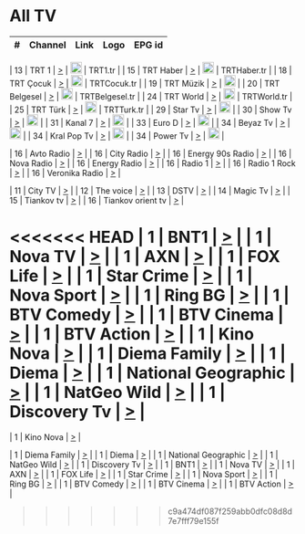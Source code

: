 <h1>All TV</h1>

| #   | Channel        | Link  | Logo | EPG id |
|:---:|:--------------:|:-----:|:----:|:------:|

| 13  | TRT 1            | [>](https://tv-trt1.medya.trt.com.tr/master.m3u8) | <img height="20" src="https://i.imgur.com/j786OLG.png"/> | TRT1.tr |
| 15  | TRT Haber        | [>](https://tv-trthaber.medya.trt.com.tr/master.m3u8) | <img height="20" src="https://i.imgur.com/OVfo8Ab.png"/> | TRTHaber.tr |
| 18  | TRT Çocuk        | [>](https://tv-trtcocuk.medya.trt.com.tr/master.m3u8) | <img height="20" src="https://i.imgur.com/QLFmD6d.png"/> | TRTCocuk.tr |
| 19  | TRT Müzik        | [>](https://tv-trtmuzik.medya.trt.com.tr/master.m3u8) | <img height="20" src="https://i.imgur.com/fIVFCEd.png"/> |
| 20  | TRT Belgesel     | [>](https://tv-trtbelgesel.medya.trt.com.tr/master.m3u8) | <img height="20" src="https://i.imgur.com/MGO87pe.png"/> | TRTBelgesel.tr |
| 24  | TRT World        | [>](https://tv-trtworld.medya.trt.com.tr/master.m3u8) | <img height="20" src="https://i.imgur.com/JEA2xpv.png"/> | TRTWorld.tr |
| 25  | TRT Türk         | [>](https://tv-trtturk.medya.trt.com.tr/master.m3u8) | <img height="20" src="https://i.imgur.com/OSTOQNw.png"/> | TRTTurk.tr |
| 29  | Star Tv   | [>](https://dogus-live.daioncdn.net/startv/startv_360p.m3u8) | <img height="20" src="https://i.imgur.com/IebUZx1.png"/> |
| 30  | Show Tv     | [>](https://ciner-live.daioncdn.net/showtv/showtv.m3u8) | <img height="20" src="https://i.imgur.com/IebUZx1.png"/> |
| 31  | Kanal 7     | [>](https://kanal7-live.daioncdn.net/kanal7/kanal7.m3u8) | <img height="20" src="https://i.imgur.com/IebUZx1.png"/> |
| 33  | Euro D    | [>](https://www.youtube.com/user/KanalD/live) | <img height="20" src="https://i.imgur.com/IebUZx1.png"/> |
| 34  | Beyaz Tv     | [>](https://beyaztv-live.daioncdn.net/beyaztv/beyaztv.m3u8) | <img height="20" src="https://i.imgur.com/IebUZx1.png"/> |
| 34  | Kral Pop Tv     | [>](https://www.youtube.com/watch?v=GuFTuKoXepw) | <img height="20" src="https://i.imgur.com/IebUZx1.png"/> |
| 34  | Power Tv     | [>](https://livetv.powerapp.com.tr/powerTV/powerhd.smil/chunklist.m3u8) | <img height="20" src="https://i.imgur.com/IebUZx1.png"/> |

| 16  | Avto Radio | [>](http://stream.metacast.eu/avtoradio.mp3.m3u) |
| 16  | City Radio | [>](http://stream.metacast.eu/city.aac.m3u) |
| 16  | Energy 90s Radio | [>](http://stream.metacast.eu/energy-90s.m3u) |
| 16  | Nova Radio | [>](http://stream.metacast.eu/nova.aac.m3u) |
| 16  | Energy Radio | [>](http://stream.metacast.eu/nrj.aac.m3u) |
| 16  | Radio 1 | [>](http://stream.metacast.eu/radio1.aac.m3u) |
| 16  | Radio 1 Rock | [>](http://stream.metacast.eu/radio1rock.aac.m3u) |
| 16  | Veronika Radio | [>](http://stream.metacast.eu/veronika.aac.m3u) |

| 11  | City TV | [>](https://tv.city.bg/play/tshls/citytv/index.m3u8) |
| 12  | The voice | [>](https://bss1.neterra.tv/thevoice/thevoice.m3u8) |
| 13  | DSTV | [>](http://46.249.95.140:8081/hls/data.m3u8) |
| 14  | Magic Tv | [>](https://bss1.neterra.tv/magictv/magictv.m3u8) |
| 15  | Tiankov tv | [>](https://streamer103.neterra.tv/tiankov-folk/live.m3u8) |
| 16  | Tiankov orient tv | [>](https://streamer103.neterra.tv/tiankov-orient/live.m3u8) |

<<<<<<< HEAD
| 1 | BNT1 | [>](https://ymkaya.xyz:36119/tv/bnt1/playlist.m3u8?wmsAuthSign=c2VydmVyX3RpbWU9NC8yNS8yMDI1IDE6MDI6MjMgUE0maGFzaF92YWx1ZT1mMUpkZmwza3BDREhPODhEd0NsMW1RPT0mdmFsaWRtaW51dGVzPTYw) |
| 1 | Nova TV | [>](https://ymkaya.xyz:36119/tv/novatv/playlist.m3u8?wmsAuthSign=c2VydmVyX3RpbWU9NC8yNS8yMDI1IDE6MDI6MzIgUE0maGFzaF92YWx1ZT05a011a3BRblQ4LzlIWHloYm5hNUlRPT0mdmFsaWRtaW51dGVzPTYw) |
| 1 | AXN | [>](https://ymkaya.xyz:36119/tv/axn/playlist.m3u8?wmsAuthSign=c2VydmVyX3RpbWU9NC8yNS8yMDI1IDE6MDI6NDIgUE0maGFzaF92YWx1ZT1JN09TY2xnVGlPTEVEQ21QcmRaZFp3PT0mdmFsaWRtaW51dGVzPTYw) |
| 1 | FOX Life | [>](https://ymkaya.xyz:36119/tv/foxlife/playlist.m3u8?wmsAuthSign=c2VydmVyX3RpbWU9NC8yNS8yMDI1IDE6MDI6NTIgUE0maGFzaF92YWx1ZT1sSTJ3QXFrVVNEQnI2VVE0UGFZVHV3PT0mdmFsaWRtaW51dGVzPTYw) |
| 1 | Star Crime | [>](https://ymkaya.xyz:36119/tv/foxcrime/playlist.m3u8?wmsAuthSign=c2VydmVyX3RpbWU9NC8yNS8yMDI1IDE6MDM6MDEgUE0maGFzaF92YWx1ZT1RY0pFTFhGVjk5UFRrSVJaeXBIMGlBPT0mdmFsaWRtaW51dGVzPTYw) |
| 1 | Nova Sport | [>](https://ymkaya.xyz:36119/tv/novasport/playlist.m3u8?wmsAuthSign=c2VydmVyX3RpbWU9NC8yNS8yMDI1IDE6MDM6MTIgUE0maGFzaF92YWx1ZT1kdldVOTE4cG9GdmZ4bVNpemh0MEdBPT0mdmFsaWRtaW51dGVzPTYw) |
| 1 | Ring BG | [>](https://ymkaya.xyz:36119/tv/ringbg/playlist.m3u8?wmsAuthSign=c2VydmVyX3RpbWU9NC8yNS8yMDI1IDE6MDM6MjIgUE0maGFzaF92YWx1ZT0zNU5Ycy9tSi9zV3h4eCtacURZTWlBPT0mdmFsaWRtaW51dGVzPTYw) |
| 1 | BTV Comedy | [>](https://ymkaya.xyz:36119/tv/btvcomedy/playlist.m3u8?wmsAuthSign=c2VydmVyX3RpbWU9NC8yNS8yMDI1IDE6MDM6MzEgUE0maGFzaF92YWx1ZT13UXBqZ3NBOEIxcDdFVms3aTlobGN3PT0mdmFsaWRtaW51dGVzPTYw) |
| 1 | BTV Cinema | [>](https://ymkaya.xyz:36119/tv/btvcinema/playlist.m3u8?wmsAuthSign=c2VydmVyX3RpbWU9NC8yNS8yMDI1IDE6MDM6NDEgUE0maGFzaF92YWx1ZT1jVG5OWnIxdXRSQVdBdEJYWDRGTmdnPT0mdmFsaWRtaW51dGVzPTYw) |
| 1 | BTV Action | [>](https://ymkaya.xyz:36119/tv/btvaction/playlist.m3u8?wmsAuthSign=c2VydmVyX3RpbWU9NC8yNS8yMDI1IDE6MDM6NTEgUE0maGFzaF92YWx1ZT1GZWZ3SGUxV0FibHV0R0NCRjhxV29RPT0mdmFsaWRtaW51dGVzPTYw) |
| 1 | Kino Nova | [>](https://ymkaya.xyz:36119/tv/kinonova/playlist.m3u8?wmsAuthSign=c2VydmVyX3RpbWU9NC8yNS8yMDI1IDE6MDQ6MDAgUE0maGFzaF92YWx1ZT1FdENvWDJkenJ3eTZwQ3JhY0F6dElBPT0mdmFsaWRtaW51dGVzPTYw) |
| 1 | Diema Family | [>](https://ymkaya.xyz:36119/tv/diemafamily/playlist.m3u8?wmsAuthSign=c2VydmVyX3RpbWU9NC8yNS8yMDI1IDE6MDQ6MTAgUE0maGFzaF92YWx1ZT1yR1prUG9DS2tRWXRZV3Fha2cyL0dRPT0mdmFsaWRtaW51dGVzPTYw) |
| 1 | Diema | [>](https://ymkaya.xyz:36119/tv/diema/playlist.m3u8?wmsAuthSign=c2VydmVyX3RpbWU9NC8yNS8yMDI1IDE6MDQ6MTkgUE0maGFzaF92YWx1ZT1Ea1J0dkZlakEyRWFNeVFrRkJYcVdBPT0mdmFsaWRtaW51dGVzPTYw) |
| 1 | National Geographic | [>](https://ymkaya.xyz:36119/tv/natgeo/playlist.m3u8?wmsAuthSign=c2VydmVyX3RpbWU9NC8yNS8yMDI1IDE6MDQ6MjkgUE0maGFzaF92YWx1ZT04dTM0aDloQStOU2NDd3ZzY0lielpBPT0mdmFsaWRtaW51dGVzPTYw) |
| 1 | NatGeo Wild | [>](https://ymkaya.xyz:36119/tv/natgeowild/playlist.m3u8?wmsAuthSign=c2VydmVyX3RpbWU9NC8yNS8yMDI1IDE6MDQ6MzkgUE0maGFzaF92YWx1ZT1lSjVDd1BkcHJTM0FNSEFwako5d0dnPT0mdmFsaWRtaW51dGVzPTYw) |
| 1 | Discovery Tv | [>](https://ymkaya.xyz:36119/tv/discovery/playlist.m3u8?wmsAuthSign=c2VydmVyX3RpbWU9NC8yNS8yMDI1IDE6MDQ6NDkgUE0maGFzaF92YWx1ZT1Nek1oSlU2SHBlMVd6WVZndnZwUVpBPT0mdmFsaWRtaW51dGVzPTYw) |
=======


| 1 | Kino Nova | [>](https://ymkaya.xyz:11336/tv/kinonova/playlist.m3u8?wmsAuthSign=c2VydmVyX3RpbWU9MS8yLzIwMjUgNDo0MDoyMCBBTSZoYXNoX3ZhbHVlPWlFS1FrWEtMMVRFM3l5YklUWUJQUHc9PSZ2YWxpZG1pbnV0ZXM9NjA=) |

| 1 | Diema Family | [>](https://ymkaya.xyz:11336/tv/diemafamily/playlist.m3u8?wmsAuthSign=c2VydmVyX3RpbWU9MS8yLzIwMjUgNDo0MDozMCBBTSZoYXNoX3ZhbHVlPUVUaTVKTldvZTF5WVVCM0YwL21kaXc9PSZ2YWxpZG1pbnV0ZXM9NjA=) |
| 1 | Diema | [>](https://ymkaya.xyz:11336/tv/diema/playlist.m3u8?wmsAuthSign=c2VydmVyX3RpbWU9MS8yLzIwMjUgNDo0MDo0MCBBTSZoYXNoX3ZhbHVlPVlYMWVJT2NuUjNpUTBsaytEUFFOS2c9PSZ2YWxpZG1pbnV0ZXM9NjA=) |
| 1 | National Geographic | [>](https://ymkaya.xyz:11336/tv/natgeo/playlist.m3u8?wmsAuthSign=c2VydmVyX3RpbWU9MS8yLzIwMjUgNDo0MTo0MSBBTSZoYXNoX3ZhbHVlPTJQTlVmcG5nYWx0M013eUhGRGxnd0E9PSZ2YWxpZG1pbnV0ZXM9NjA=) |
| 1 | NatGeo Wild | [>](https://ymkaya.xyz:11336/tv/natgeowild/playlist.m3u8?wmsAuthSign=c2VydmVyX3RpbWU9MS8yLzIwMjUgNDo0MTo1MSBBTSZoYXNoX3ZhbHVlPVl1OXZaTTliN0hGWEN3eDBYd1duNkE9PSZ2YWxpZG1pbnV0ZXM9NjA=) |
| 1 | Discovery Tv | [>](https://ymkaya.xyz:11336/tv/discovery/playlist.m3u8?wmsAuthSign=c2VydmVyX3RpbWU9MS8yLzIwMjUgNDo0MjowMSBBTSZoYXNoX3ZhbHVlPWtBQmdLNlY2RmQwWElzMVYzSDJyVkE9PSZ2YWxpZG1pbnV0ZXM9NjA=) |
| 1 | BNT1 | [>](https://ymkaya.xyz:11336/tv/bnt1/playlist.m3u8?wmsAuthSign=c2VydmVyX3RpbWU9MS8yLzIwMjUgNDozODozOCBBTSZoYXNoX3ZhbHVlPVVrMVlRQXpJWlhYeUh6ZFVpSC9NMUE9PSZ2YWxpZG1pbnV0ZXM9NjA=) |
| 1 | Nova TV | [>](https://ymkaya.xyz:11336/tv/novatv/playlist.m3u8?wmsAuthSign=c2VydmVyX3RpbWU9MS8yLzIwMjUgNDozODo0OCBBTSZoYXNoX3ZhbHVlPUVxQjh1a0ZzYkVGZU8zZDFGTzdreVE9PSZ2YWxpZG1pbnV0ZXM9NjA=) |
| 1 | AXN | [>](https://ymkaya.xyz:11336/tv/axn/playlist.m3u8?wmsAuthSign=c2VydmVyX3RpbWU9MS8yLzIwMjUgNDozODo1OCBBTSZoYXNoX3ZhbHVlPUpkWStGY1hkNXhaOVpPZ0thQ0FZL3c9PSZ2YWxpZG1pbnV0ZXM9NjA=) |
| 1 | FOX Life | [>](https://ymkaya.xyz:11336/tv/foxlife/playlist.m3u8?wmsAuthSign=c2VydmVyX3RpbWU9MS8yLzIwMjUgNDozOToxMCBBTSZoYXNoX3ZhbHVlPWt1ZDc1T3AzYlZDTjJnSy9TU0xJZlE9PSZ2YWxpZG1pbnV0ZXM9NjA=) |
| 1 | Star Crime | [>](https://ymkaya.xyz:11336/tv/foxcrime/playlist.m3u8?wmsAuthSign=c2VydmVyX3RpbWU9MS8yLzIwMjUgNDozOToyMCBBTSZoYXNoX3ZhbHVlPXIwVU45Nm9FR1l2enNkTG9TanBxbmc9PSZ2YWxpZG1pbnV0ZXM9NjA=) |
| 1 | Nova Sport | [>](https://ymkaya.xyz:11336/tv/novasport/playlist.m3u8?wmsAuthSign=c2VydmVyX3RpbWU9MS8yLzIwMjUgNDozOTozMCBBTSZoYXNoX3ZhbHVlPXlSZ0UxazVaM0xhSmc0NmR4T0c1T2c9PSZ2YWxpZG1pbnV0ZXM9NjA=) |
| 1 | Ring BG | [>](https://ymkaya.xyz:11336/tv/ringbg/playlist.m3u8?wmsAuthSign=c2VydmVyX3RpbWU9MS8yLzIwMjUgNDozOTo0MCBBTSZoYXNoX3ZhbHVlPTR4aUlFNHVUYWN4enY1WkVuOFZma2c9PSZ2YWxpZG1pbnV0ZXM9NjA=) |
| 1 | BTV Comedy | [>](https://ymkaya.xyz:11336/tv/btvcomedy/playlist.m3u8?wmsAuthSign=c2VydmVyX3RpbWU9MS8yLzIwMjUgNDozOTo1MCBBTSZoYXNoX3ZhbHVlPUtrMTJ2RHNTTUU1RFp1ZkVOdXFSK3c9PSZ2YWxpZG1pbnV0ZXM9NjA=) |
| 1 | BTV Cinema | [>](https://ymkaya.xyz:11336/tv/btvcinema/playlist.m3u8?wmsAuthSign=c2VydmVyX3RpbWU9MS8yLzIwMjUgNDozOTo1OSBBTSZoYXNoX3ZhbHVlPTZWcU9FZW56cG1NM1lrYy8xNE5NeHc9PSZ2YWxpZG1pbnV0ZXM9NjA=) |
| 1 | BTV Action | [>](https://ymkaya.xyz:11336/tv/btvaction/playlist.m3u8?wmsAuthSign=c2VydmVyX3RpbWU9MS8yLzIwMjUgNDo0MDoxMCBBTSZoYXNoX3ZhbHVlPUlDd0ErRkZVWThyMVZwR3c2REdGZ3c9PSZ2YWxpZG1pbnV0ZXM9NjA=) |
>>>>>>> c9a474df087f259abb0dfc08d8d7e7fff79e155f
